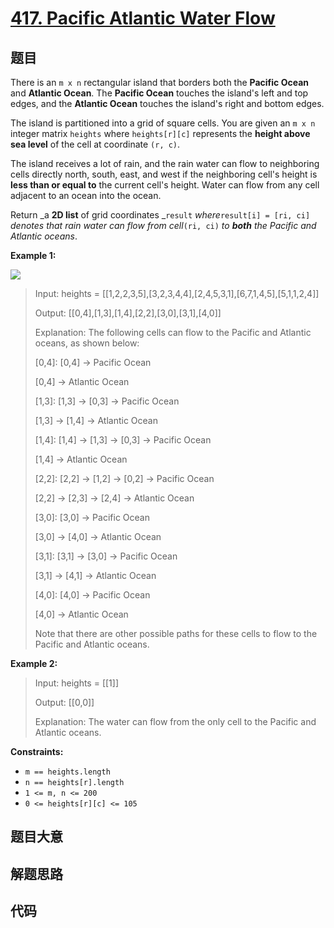 # [417. Pacific Atlantic Water Flow](https://leetcode.com/problems/pacific-atlantic-water-flow/)

## 题目

There is an `m x n` rectangular island that borders both the **Pacific Ocean**
and **Atlantic Ocean**. The **Pacific Ocean** touches the island's left and
top edges, and the **Atlantic Ocean** touches the island's right and bottom
edges.

The island is partitioned into a grid of square cells. You are given an `m x
n` integer matrix `heights` where `heights[r][c]` represents the **height
above sea level** of the cell at coordinate `(r, c)`.

The island receives a lot of rain, and the rain water can flow to neighboring
cells directly north, south, east, and west if the neighboring cell's height
is **less than or equal to** the current cell's height. Water can flow from
any cell adjacent to an ocean into the ocean.

Return _a **2D list** of grid coordinates _`result` _where_`result[i] = [ri,
ci]` _denotes that rain water can flow from cell_`(ri, ci)` _to **both** the
Pacific and Atlantic oceans_.



**Example 1:**

![](https://assets.leetcode.com/uploads/2021/06/08/waterflow-grid.jpg)

> Input: heights = [[1,2,2,3,5],[3,2,3,4,4],[2,4,5,3,1],[6,7,1,4,5],[5,1,1,2,4]]
> 
> Output: [[0,4],[1,3],[1,4],[2,2],[3,0],[3,1],[4,0]]
> 
> Explanation: The following cells can flow to the Pacific and Atlantic oceans, as shown below:
> 
> [0,4]: [0,4] -> Pacific Ocean 
> 
> > 
>    [0,4] -> Atlantic Ocean
> 
> [1,3]: [1,3] -> [0,3] -> Pacific Ocean 
> 
> > 
>    [1,3] -> [1,4] -> Atlantic Ocean
> 
> [1,4]: [1,4] -> [1,3] -> [0,3] -> Pacific Ocean 
> 
> > 
>    [1,4] -> Atlantic Ocean
> 
> [2,2]: [2,2] -> [1,2] -> [0,2] -> Pacific Ocean 
> 
> > 
>    [2,2] -> [2,3] -> [2,4] -> Atlantic Ocean
> 
> [3,0]: [3,0] -> Pacific Ocean 
> 
> > 
>    [3,0] -> [4,0] -> Atlantic Ocean
> 
> [3,1]: [3,1] -> [3,0] -> Pacific Ocean 
> 
> > 
>    [3,1] -> [4,1] -> Atlantic Ocean
> 
> [4,0]: [4,0] -> Pacific Ocean 
> 
> > 
>    [4,0] -> Atlantic Ocean
> 
> Note that there are other possible paths for these cells to flow to the Pacific and Atlantic oceans.

**Example 2:**

> Input: heights = [[1]]
> 
> Output: [[0,0]]
> 
> Explanation: The water can flow from the only cell to the Pacific and Atlantic oceans.

**Constraints:**

  * `m == heights.length`
  * `n == heights[r].length`
  * `1 <= m, n <= 200`
  * `0 <= heights[r][c] <= 105`


## 题目大意

## 解题思路

## 代码

```javascript

```


